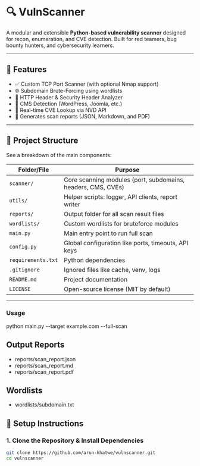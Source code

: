 # 🔍 VulnScanner

A modular and extensible **Python-based vulnerability scanner** designed for recon, enumeration, and CVE detection. Built for red teamers, bug bounty hunters, and cybersecurity learners.

---

## 🚀 Features

- ✅ Custom TCP Port Scanner (with optional Nmap support)
- 🌐 Subdomain Brute-Forcing using wordlists
- 🔐 HTTP Header & Security Header Analyzer
- 🧠 CMS Detection (WordPress, Joomla, etc.)
- 📡 Real-time CVE Lookup via NVD API
- 📝 Generates scan reports (JSON, Markdown, and PDF)

---

## 🧱 Project Structure

See a breakdown of the main components:

| Folder/File          | Purpose |
|----------------------|---------|
| `scanner/`           | Core scanning modules (port, subdomains, headers, CMS, CVEs) |
| `utils/`             | Helper scripts: logger, API clients, report writer |
| `reports/`           | Output folder for all scan result files |
| `wordlists/`         | Custom wordlists for bruteforce modules |
| `main.py`            | Main entry point to run full scan |
| `config.py`          | Global configuration like ports, timeouts, API keys |
| `requirements.txt`   | Python dependencies |
| `.gitignore`         | Ignored files like cache, venv, logs |
| `README.md`          | Project documentation |
| `LICENSE`            | Open-source license (MIT by default) |

---
### Usage

python main.py --target example.com --full-scan

## Output Reports 
 - reports/scan_report.json
 - reports/scan_report.md
 - reports/scan_report.pdf

## Wordlists 
 - wordlists/subdomain.txt

## 🔧 Setup Instructions

### 1. Clone the Repository & Install Dependencies

```bash
git clone https://github.com/arun-khatwe/vulnscanner.git
cd vulnscanner









